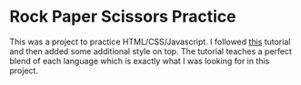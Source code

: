 # Rock Paper Scissors Practice

This was a project to practice HTML/CSS/Javascript. I followed [this](https://www.youtube.com/watch?v=jaVNP3nIAv0) tutorial and then added some additional style on top. The tutorial teaches a perfect blend of each language which is exactly what I was looking for in this project.
